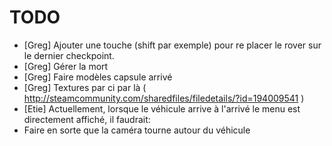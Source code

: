 

TODO
====

* [Greg] Ajouter une touche (shift par exemple) pour re placer le rover sur le dernier checkpoint.
* [Greg] Gérer la mort
* [Greg] Faire modèles capsule arrivé
* [Greg] Textures par ci par là ( http://steamcommunity.com/sharedfiles/filedetails/?id=194009541 )
* [Etie] Actuellement, lorsque le véhicule arrive à l'arrivé le menu est directement affiché, il faudrait:
 * Faire en sorte que la caméra tourne autour du véhicule
